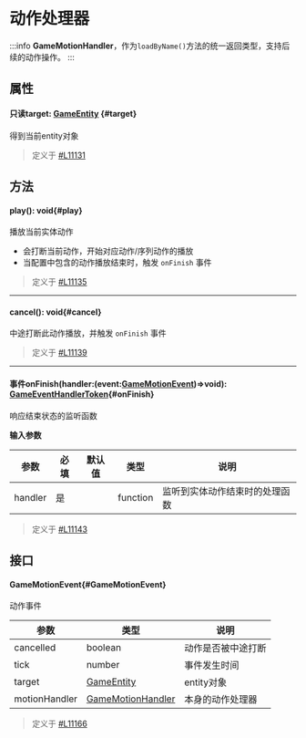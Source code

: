 <script setup>
import '/style.css'
</script>
# 动作处理器

:::info
**GameMotionHandler**，作为`loadByName()`方法的统一返回类型，支持后续的动作操作。 
:::


## 属性

#### <font id="API" /><font id="ReadOnly">只读</font>target<font id="Type">: [GameEntity](/GameEntity/) </font>{#target}


得到当前entity对象

> 定义于 [#L11131](https://github.com/box3lab/arena_dts/blob/main/GameAPI.d.ts#L11131)

## 方法

#### <font id="API" />play()<font id="Type">:  void</font>{#play}
播放当前实体动作   

- 会打断当前动作，开始对应动作/序列动作的播放
- 当配置中包含的动作播放结束时，触发 `onFinish` 事件 

> 定义于 [#L11135](https://github.com/box3lab/arena_dts/blob/main/GameAPI.d.ts#L11135)
---


#### <font id="API" />cancel()<font id="Type">:  void</font>{#cancel}
中途打断此动作播放，并触发 `onFinish` 事件  

> 定义于 [#L11139](https://github.com/box3lab/arena_dts/blob/main/GameAPI.d.ts#L11139)
---


#### <font id="API" /><font id="Event">事件</font>onFinish(<font id="Type">handler:(event:[GameMotionEvent](./handler#GameMotionEvent))=>void</font>)<font id="Type">: [GameEventHandlerToken](https://www.yuque.com/box3lab/api/gll7mhwasgn9hoq0/edit)</font>{#onFinish}
响应结束状态的监听函数 

**输入参数**

| **参数** | **必填** | **默认值** | **类型** | **说明** |
| --- | --- | --- | --- | --- |
| handler | 是 | | function | 监听到实体动作结束时的处理函数 |


> 定义于 [#L11143](https://github.com/box3lab/arena_dts/blob/main/GameAPI.d.ts#L11143)

## 接口

#### <font id="API" />GameMotionEvent{#GameMotionEvent}
动作事件

| **参数** | **类型** | **说明** |
| --- | --- | --- |
| cancelled | boolean | 动作是否被中途打断 |
| tick | number | 事件发生时间 |
| target | [GameEntity](/GameEntity/) | entity对象 |
| motionHandler | [GameMotionHandler](./handler) | 本身的动作处理器 |

> 定义于 [#L11166](https://github.com/box3lab/arena_dts/blob/main/GameAPI.d.ts#L11166)
